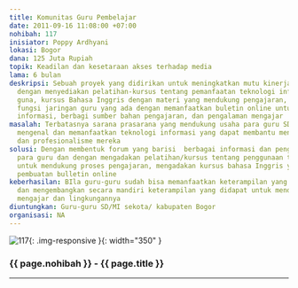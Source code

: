 ```yaml
---
title: Komunitas Guru Pembelajar
date: 2011-09-16 11:08:00 +07:00
nohibah: 117
inisiator: Poppy Ardhyani
lokasi: Bogor
dana: 125 Juta Rupiah
topik: Keadilan dan kesetaraan akses terhadap media
lama: 6 bulan
deskripsi: Sebuah proyek yang didirikan untuk meningkatkan mutu kinerja para guru
  dengan menyediakan pelatihan-kursus tentang pemanfaatan teknologi informasi tepat
  guna, kursus Bahasa Inggris dengan materi yang mendukung pengajaran, serta merevitalisasi
  fungsi jaringan guru yang ada dengan memanfaatkan buletin online untuk bertukar
  informasi, berbagi sumber bahan pengajaran, dan pengalaman mengajar
masalah: Terbatasnya sarana prasarana yang mendukung usaha para guru SD di Bogor untuk
  mengenal dan memanfaatkan teknologi informasi yang dapat membantu meningkatkan kinerja
  dan profesionalisme mereka
solusi: Dengan membentuk forum yang barisi  berbagai informasi dan pengalaman di antara
  para guru dan dengan mengadakan pelatihan/kursus tentang penggunaan teknologi informasi
  untuk mendukung proses pengajaran, mengadakan kursus bahasa Inggris yang mendukung,
  pembuatan bulletin online
keberhasilan: BIla guru-guru sudah bisa memanfaatkan keterampilan yang dipelajari
  dan mengembangkan secara mandiri keterampilan yang didapat untuk mendukung kinerja
  mengajar dan lingkungannya
diuntungkan: Guru-guru SD/MI sekota/ kabupaten Bogor
organisasi: NA
---
```


![117](/static/img/hibahcmb/117.png){: .img-responsive }{: width="350" }

### {{ page.nohibah }} - {{ page.title }}

---
